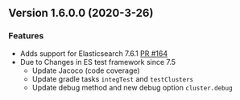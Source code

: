 
## Version 1.6.0.0 (2020-3-26)

### Features
* Adds support for Elasticsearch 7.6.1 [PR #164](https://github.com/opendistro-for-elasticsearch/index-management/pull/164)
* Due to Changes in ES test framework since 7.5
    * Update Jacoco (code coverage) 
    * Update gradle tasks `integTest` and `testClusters`
    * Update debug method and new debug option `cluster.debug`
